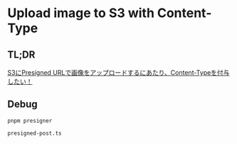 # Upload image to S3 with Content-Type

## TL;DR

[S3にPresigned URLで画像をアップロードするにあたり、Content\-Typeを付与したい！](https://zenn.dev/hiroga/scraps/6ccf2de73d04c4)


## Debug

```shell
pnpm presigner
```

```shell
presigned-post.ts
```
